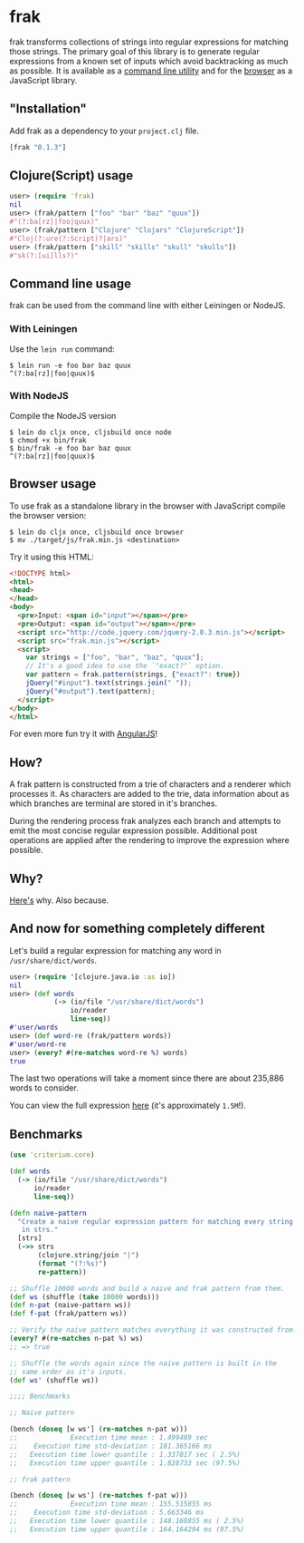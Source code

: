# frak

frak transforms collections of strings into regular expressions for
matching those strings. The primary goal of this library is to
generate regular expressions from a known set of inputs which avoid
backtracking as much as possible. It is available as a [command line
utility](#command-line-usage) and for the [browser](#browser-usage)
as a JavaScript library.

## "Installation"

Add frak as a dependency to your `project.clj` file.

```clojure
[frak "0.1.3"]
```

## Clojure(Script) usage

```clojure
user> (require 'frak)
nil
user> (frak/pattern ["foo" "bar" "baz" "quux"])
#"(?:ba[rz]|foo|quux)"
user> (frak/pattern ["Clojure" "Clojars" "ClojureScript"])
#"Cloj(?:ure(?:Script)?|ars)"
user> (frak/pattern ["skill" "skills" "skull" "skulls"])
#"sk(?:[ui]lls?)"
```

## Command line usage

frak can be used from the command line with either Leiningen or NodeJS.

### With Leiningen

Use the `lein run` command:

```shell
$ lein run -e foo bar baz quux
^(?:ba[rz]|foo|quux)$
```

### With NodeJS

Compile the NodeJS version

```shell
$ lein do cljx once, cljsbuild once node
$ chmod +x bin/frak
$ bin/frak -e foo bar baz quux
^(?:ba[rz]|foo|quux)$
```

## Browser usage

To use frak as a standalone library in the browser with JavaScript
compile the browser version:

```shell
$ lein do cljx once, cljsbuild once browser
$ mv ./target/js/frak.min.js <destination>
```

Try it using this HTML:

```html
<!DOCTYPE html>
<html>
<head>
</head>
<body>
  <pre>Input: <span id="input"></span></pre>
  <pre>Output: <span id="output"></span></pre>
  <script src="http://code.jquery.com/jquery-2.0.3.min.js"></script>
  <script src="frak.min.js"></script>
  <script>
    var strings = ["foo", "bar", "baz", "quux"];
    // It's a good idea to use the `"exact?"` option.
    var pattern = frak.pattern(strings, {"exact?": true})
    jQuery("#input").text(strings.join(" "));
    jQuery("#output").text(pattern);
  </script>
</body>
</html>
```

For even more fun try it with [AngularJS](http://angularjs.org/)!

## How?

A frak pattern is constructed from a trie of characters and a
renderer which processes it. As characters are added to the trie, data
information about as which branches are terminal are stored in it's
branches.

During the rendering process frak analyzes each branch and attempts to
emit the most concise regular expression possible. Additional post
operations are applied after the rendering to improve the expression
where possible.

## Why?

[Here's](https://github.com/guns/vim-clojure-static/blob/249328ee659190babe2b14cd119f972b21b80538/syntax/clojure.vim#L91-L92)
why. Also because.

## And now for something completely different

Let's build a regular expression for matching any word in
`/usr/share/dict/words`.

```clojure
user> (require '[clojure.java.io :as io])
nil
user> (def words
           (-> (io/file "/usr/share/dict/words")
               io/reader
               line-seq))
#'user/words
user> (def word-re (frak/pattern words))
#'user/word-re
user> (every? #(re-matches word-re %) words)
true
```

The last two operations will take a moment since there are about
235,886 words to consider.

You can view the full expression
[here](https://gist.github.com/noprompt/6106573/raw/fcb683834bb2e171618ca91bf0b234014b5b957d/word-re.clj)
(it's approximately `1.5M`!).

## Benchmarks

```clojure
(use 'criterium.core)

(def words
  (-> (io/file "/usr/share/dict/words")
      io/reader
      line-seq))

(defn naive-pattern
  "Create a naive regular expression pattern for matching every string
   in strs."
  [strs]
  (->> strs
       (clojure.string/join "|")
       (format "(?:%s)")
       re-pattern))

;; Shuffle 10000 words and build a naive and frak pattern from them.
(def ws (shuffle (take 10000 words)))
(def n-pat (naive-pattern ws))
(def f-pat (frak/pattern ws))

;; Verify the naive pattern matches everything it was constructed from.
(every? #(re-matches n-pat %) ws)
;; => true

;; Shuffle the words again since the naive pattern is built in the
;; same order as it's inputs.
(def ws' (shuffle ws))

;;;; Benchmarks

;; Naive pattern

(bench (doseq [w ws'] (re-matches n-pat w)))
;;             Execution time mean : 1.499489 sec
;;    Execution time std-deviation : 181.365166 ms
;;   Execution time lower quantile : 1.337817 sec ( 2.5%)
;;   Execution time upper quantile : 1.828733 sec (97.5%)

;; frak pattern

(bench (doseq [w ws'] (re-matches f-pat w)))
;;             Execution time mean : 155.515855 ms
;;    Execution time std-deviation : 5.663346 ms
;;   Execution time lower quantile : 148.168855 ms ( 2.5%)
;;   Execution time upper quantile : 164.164294 ms (97.5%)
```
